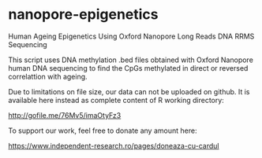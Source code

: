 # nanopore-epigenetics
Human Ageing Epigenetics Using Oxford Nanopore Long Reads DNA RRMS Sequencing

This script uses DNA methylation .bed files obtained with Oxford Nanopore human DNA sequencing to find the CpGs methylated in direct or reversed correlattion with ageing.  

Due to limitations on file size, our data can not be uploaded on github. It is available here instead as complete content of R working directory: 

http://gofile.me/76Mv5/imaOtyFz3


To support our work, feel free to donate any amount here:

https://www.independent-research.ro/pages/doneaza-cu-cardul
